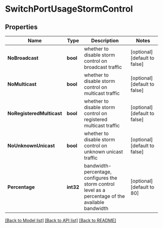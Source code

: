 # SwitchPortUsageStormControl

## Properties
Name | Type | Description | Notes
------------ | ------------- | ------------- | -------------
**NoBroadcast** | **bool** | whether to disable storm control on broadcast traffic | [optional] [default to false]
**NoMulticast** | **bool** | whether to disable storm control on multicast traffic | [optional] [default to false]
**NoRegisteredMulticast** | **bool** | whether to disable storm control on registered multicast traffic | [optional] [default to false]
**NoUnknownUnicast** | **bool** | whether to disable storm control on unknown unicast traffic | [optional] [default to false]
**Percentage** | **int32** | bandwidth-percentage, configures the storm control level as a percentage of the available bandwidth | [optional] [default to 80]

[[Back to Model list]](../README.md#documentation-for-models) [[Back to API list]](../README.md#documentation-for-api-endpoints) [[Back to README]](../README.md)

